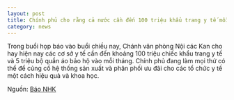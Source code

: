 ```yaml
---
layout: post
title: Chính phủ cho rằng cả nước cần đến 100 triệu khẩu trang y tế mỗi tháng
category: news
---
```

Trong buổi họp báo vào buổi chiều nay, Chánh văn phòng Nội các Kan cho hay hiện nay các cơ sở y tế cần đến khoảng 100 triệu chiếc khẩu trang y tế và 5 triệu bộ quần áo bảo hộ vào mỗi tháng. Chính phủ đang làm mọi thứ có thể để củng cố hệ thống sản xuất và phân phối ưu đãi cho các tổ chức y tế một cách hiệu quả và khoa học.

Nguồn: [Báo NHK](https://www3.nhk.or.jp/news/html/20200420/k10012397001000.html)